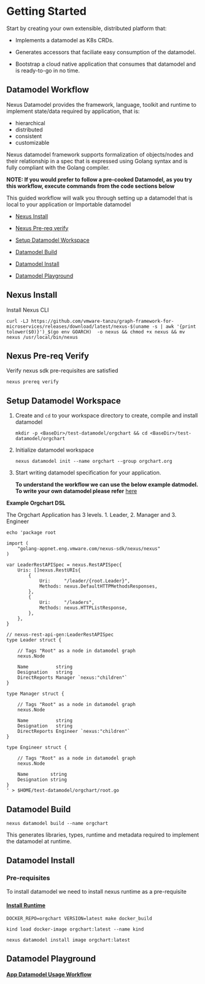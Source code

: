 # Getting Started

Start by creating your own extensible, distributed platform that:

* Implements a datamodel as K8s CRDs.

* Generates accessors that faciliate easy consumption of the datamodel.

* Bootstrap a cloud native application that consumes that datamodel and is ready-to-go in no time.


## Datamodel Workflow

Nexus Datamodel provides the framework, language, toolkit and runtime to implement state/data required by application, that is:

* hierarchical
* distributed
* consistent
* customizable

Nexus datamodel framework supports formalization of objects/nodes and their relationship in a spec that is expressed using Golang syntax and is fully compliant with the Golang compiler.

**NOTE: If you would prefer to follow a pre-cooked Datamodel, as you try this workflow, execute commands from the code sections below** 

This guided workflow will walk you through setting up a datamodel that is local to your application or Importable datamodel

* [Nexus Install](DatamodelWorkflow.md#nexus-install)

* [Nexus Pre-req verify](DatamodelWorkflow.md#nexus-pre-req-verify)

* [Setup Datamodel Workspace](DatamodelWorkflow.md#setup-datamodel-workspace)

* [Datamodel Build](DatamodelWorkflow.md#datamodel-build)
  
* [Datamodel Install](DatamodelWorkflow.md#datamodel-install)
  
* [Datamodel Playground](DatamodelWorkflow.md#datamodel-playground)


## Nexus Install

Install Nexus CLI

```
curl -LJ https://github.com/vmware-tanzu/graph-framework-for-microservices/releases/download/latest/nexus-$(uname -s | awk '{print tolower($0)}')_$(go env GOARCH)  -o nexus && chmod +x nexus && mv nexus /usr/local/bin/nexus
```

## Nexus Pre-req Verify

Verify nexus sdk pre-requisites are satisfied

    nexus prereq verify

## Setup Datamodel Workspace

1. Create and `cd` to your workspace directory to create, compile and install datamodel
    ```
    mkdir -p <BaseDir>/test-datamodel/orgchart && cd <BaseDir>/test-datamodel/orgchart       
    ```
   
     
1. Initialize datamodel workspace
    ```
    nexus datamodel init --name orgchart --group orgchart.org
    ```

1. Start writing datamodel specification for your application.
   
   **To understand the workflow we can use the below example datmodel. To write your own datamodel please refer** [here](../../docs/Datamodel/DSL/README.md)
   
**Example Orgchart DSL**

   The Orgchart Application has 3 levels. 1. Leader, 2. Manager and 3. Engineer

```shell
echo 'package root

import (
	"golang-appnet.eng.vmware.com/nexus-sdk/nexus/nexus"
)

var LeaderRestAPISpec = nexus.RestAPISpec{
	Uris: []nexus.RestURIs{
		{
			Uri:     "/leader/{root.Leader}",
			Methods: nexus.DefaultHTTPMethodsResponses,
		},
		{
			Uri:     "/leaders",
			Methods: nexus.HTTPListResponse,
		},
	},
}

// nexus-rest-api-gen:LeaderRestAPISpec
type Leader struct {

	// Tags "Root" as a node in datamodel graph
	nexus.Node

	Name          string
	Designation   string
	DirectReports Manager `nexus:"children"`
}

type Manager struct {

	// Tags "Root" as a node in datamodel graph
	nexus.Node

	Name          string
	Designation   string
	DirectReports Engineer `nexus:"children"`
}

type Engineer struct {

	// Tags "Root" as a node in datamodel graph
	nexus.Node

	Name        string
	Designation string
}
' > $HOME/test-datamodel/orgchart/root.go
```

## Datamodel Build

   ```
   nexus datamodel build --name orgchart
   ```

This generates libraries, types, runtime and metadata required to implement the datamodel at runtime.


## Datamodel Install

### Pre-requisites
To install datamodel we need to install nexus runtime as a pre-requisite
  
#### [Install Runtime](RuntimeWorkflow.md)


   ```
   DOCKER_REPO=orgchart VERSION=latest make docker_build
   ```

   ```
   kind load docker-image orgchart:latest --name kind
   ```

   ```
   nexus datamodel install image orgchart:latest
   ```

## Datamodel Playground

#### [App Datamodel Usage Workflow](AppDatamodelUsageWorkflow.md)
